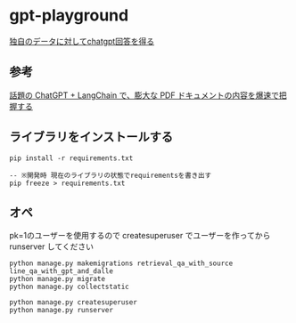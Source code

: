 # gpt-playground

[独自のデータに対してchatgpt回答を得る](https://qiita.com/YoshitakaOkada/items/67de6a17b91a676d1112)

## 参考

[話題の ChatGPT + LangChain で、膨大な PDF ドキュメントの内容を爆速で把握する](https://qiita.com/hiroki_okuhata_int/items/7102bab7d96eb2574e7d)

## ライブラリをインストールする

```console
pip install -r requirements.txt

-- ※開発時 現在のライブラリの状態でrequirementsを書き出す
pip freeze > requirements.txt
```

## オペ

pk=1のユーザーを使用するので createsuperuser でユーザーを作ってから runserver してください

```
python manage.py makemigrations retrieval_qa_with_source line_qa_with_gpt_and_dalle
python manage.py migrate
python manage.py collectstatic

python manage.py createsuperuser
python manage.py runserver
```
